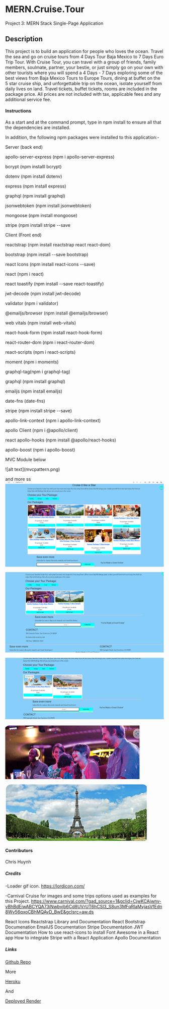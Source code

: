 # MERN.Cruise.Tour
Project 3: MERN Stack Single-Page Application

## Description
This project is to build an application for people who loves the ocean. Travel the sea and go on cruise tours from 4 Days Tour Baja Mexico to 7 Days Euro Trip Tour. With Cruise Tour, you can travel with a group of friends, family members, soulmate, partner, your bestie, or just simply go on your own with other tourists where you will spend a 4 Days - 7 Days exploring some of the best views from Baja Mexico Tours to Europe Tours, dining at buffet on the 5 star cruise ship, and unforgettable trip on the ocean, isolate yourself from daily lives on land.  Travel tickets, buffet tickets, rooms are included in the package price.  All prices are not included with tax, applicable fees and any additional service fee.

#### Instructions
As a start and at the command prompt, type in npm install to ensure all that the dependencies are installed.

In addition, the following npm packages were installed to this application:-

Server (back end)

<p>apollo-server-express (npm i apollo-server-express)</p>
<p>bcrypt (npm installl bcrypt)</p>
<p>dotenv (npm install dotenv)</p>
<p>express (npm install express)</p>
<p>graphql (npm install graphql)</p>
<p>jsonwebtoken (npm install jsonwebtoken)</p>
<p>mongoose (npm install mongoose)</p>
<p>stripe (npm install stripe --save</p>



Client (Front end)

<p>reactstrap (npm install reactstrap react react-dom)</p>
<p>bootstrap (npm install --save bootstrap) </p>
<p>react Icons (npm install react-icons --save)</p>
<p>react (npm i react)</p>
<p>react toastify (npm install --save react-toastify)</p>
<p>jwt-decode (npm install jwt-decode)</p>
<p>validator (npm i validator)</p>
<p>@emailjs/browser (npm install @emailjs/browser)</p>
<p>web vitals (npm install web-vitals)</p>
<p>react-hook-form (npm install react-hook-form)</p>
<p>react-router-dom (npm i react-router-dom)</p>
<p>react-scripts (npm i react-scripts)</p>
<p>moment (npm i moments)</p>
<p>graphql-tag(npm i graphql-tag)</p>
<p>graphql (npm install graphql)</p>
<p>emailjs (npm install emailjs)</p>
<p>date-fns (date-fns)</p>
<p>stripe (npm install stripe --save)</p>
<p>apollo-link-context (npm i apollo-link-context)</p>
<p>apollo Client (npm i @apollo/client)</p>
<p>react apollo-hooks (npm install @apollo/react-hooks)</p>
<p>apollo-boost (npm i apollo-boost)</p>




<p>MVC Module below</p>
![alt text](mvcpattern.png)

and more ss
![alt text](client/public/images/homepage.png)

![alt text](client/public/images/packagespage.png)

![alt text](client/public/images/solopackage.png)


![alt text](family4.png)

![alt text](family7.png)


#### Contributors
Chris Huynh


##### Credits
-Loader gif icon.
https://lordicon.com/

-Carnival Cruise for images and some trips options used as examples for this Project.
https://www.carnival.com/?gad_source=1&gclid=CjwKCAjwnv-vBhBdEiwABCYQA73iNwbvjb6Cd8UVrUT6hCSl3_S8un3MFqRlaMvjasVfEdn8Wv56qxoCBhMQAvD_BwE&gclsrc=aw.ds 
    
React Icons
Reactstrap Library and Documentation
React Bootstrap Documenation
EmailJS Documentation
Stripe Documentation
JWT Documentation
How to use react-icons to install Font Awesome in a React app 
How to integrate Stripe with a React Application
Apollo Documentation



##### Links
<a href="https://github.com/ceewizz/MERN.Cruise.Tour/blob/main/README.md"> Github Repo </a>

<p>More</p>

<a href="https://mern-cruise-tour-01efbbed0b66.herokuapp.com/>">Heroku</a>
<p> And </p>
<a href="https://mern-cruise-tour.onrender.com">Deployed Render</a>
